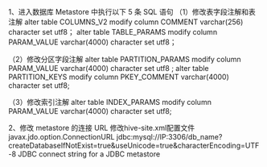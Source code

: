 1、进入数据库 Metastore 中执行以下 5 条 SQL 语句
（1）修改表字段注解和表注解
alter table COLUMNS_V2 modify column COMMENT varchar(256) character set utf8；
alter table TABLE_PARAMS modify column PARAM_VALUE varchar(4000) character set utf8；

（2）修改分区字段注解
alter table PARTITION_PARAMS modify column PARAM_VALUE varchar(4000) character set utf8 ;
alter table PARTITION_KEYS modify column PKEY_COMMENT varchar(4000) character set utf8;

（3）修改索引注解
alter table INDEX_PARAMS modify column PARAM_VALUE varchar(4000) character set utf8;


2、修改 metastore 的连接 URL
修改hive-site.xml配置文件
<property>
    <name>javax.jdo.option.ConnectionURL</name>
    <value>jdbc:mysql://IP:3306/db_name?createDatabaseIfNotExist=true&amp;useUnicode=true&characterEncoding=UTF-8</value>
    <description>JDBC connect string for a JDBC metastore</description>
</property>

